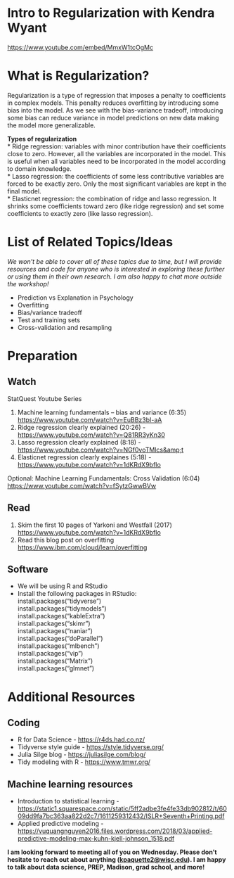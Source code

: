 Intro to Regularization with Kendra Wyant
=========================================

https://www.youtube.com/embed/MmxW1tcOgMc

What is Regularization?
=======================

Regularization is a type of regression that imposes a penalty to
coefficients in complex models. This penalty reduces overfitting by
introducing some bias into the model. As we see with the bias-variance
tradeoff, introducing some bias can reduce variance in model predictions
on new data making the model more generalizable.

**Types of regularization**  
\* Ridge regression: variables with minor contribution have their
coefficients close to zero. However, all the variables are incorporated
in the model. This is useful when all variables need to be incorporated
in the model according to domain knowledge.   
\* Lasso regression: the coefficients of some less contributive variables 
are forced to be exactly zero. Only the most significant variables are kept 
in the final model.  
\* Elasticnet regression: the combination of ridge and lasso regression. 
It shrinks some coefficients toward zero (like ridge regression) and set 
some coefficients to exactly zero (like lasso regression).

List of Related Topics/Ideas
============================

*We won’t be able to cover all of these topics due to time, but I will
provide resources and code for anyone who is interested in exploring
these further or using them in their own research. I am also happy to
chat more outside the workshop!*

-   Prediction vs Explanation in Psychology  
-   Overfitting  
-   Bias/variance tradeoff  
-   Test and training sets  
-   Cross-validation and resampling

Preparation
===========

Watch
-----

StatQuest Youtube Series  
1. Machine learning fundamentals – bias and variance (6:35)
<a href="https://www.youtube.com/watch?v=EuBBz3bI-aA" class="uri">https://www.youtube.com/watch?v=EuBBz3bI-aA</a>  
2. Ridge regression clearly explained (20:26) -
<a href="https://www.youtube.com/watch?v=Q81RR3yKn30" class="uri">https://www.youtube.com/watch?v=Q81RR3yKn30</a>  
3. Lasso regression clearly explained (8:18) -
<a href="https://www.youtube.com/watch?v=NGf0voTMlcs&amp;t" class="uri">https://www.youtube.com/watch?v=NGf0voTMlcs&amp;t</a>  
4. Elasticnet regression clearly explaines (5:18) -
<a href="https://www.youtube.com/watch?v=1dKRdX9bfIo" class="uri">https://www.youtube.com/watch?v=1dKRdX9bfIo</a>

Optional: Machine Learning Fundamentals: Cross Validation (6:04)
<a href="https://www.youtube.com/watch?v=fSytzGwwBVw" class="uri">https://www.youtube.com/watch?v=fSytzGwwBVw</a>

Read
----

1.  Skim the first 10 pages of Yarkoni and Westfall (2017)
    <a href="https://www.youtube.com/watch?v=1dKRdX9bfIo" class="uri">https://www.youtube.com/watch?v=1dKRdX9bfIo</a>  
2.  Read this blog post on overfitting
    <a href="https://www.ibm.com/cloud/learn/overfitting" class="uri">https://www.ibm.com/cloud/learn/overfitting</a>

Software
--------

-   We will be using R and RStudio
-   Install the following packages in RStudio:  
    install.packages(“tidyverse”)  
    install.packages(“tidymodels”)  
    install.packages(“kableExtra”)  
    install.packages(“skimr”)  
    install.packages(“naniar”)  
    install.packages(“doParallel”)  
    install.packages(“mlbench”)  
    install.packages(“vip”)  
    install.packages(“Matrix”)  
    install.packages(“glmnet”)

Additional Resources
====================

Coding
------

-   R for Data Science -
    <a href="https://r4ds.had.co.nz/" class="uri">https://r4ds.had.co.nz/</a>  
-   Tidyverse style guide -
    <a href="https://style.tidyverse.org/" class="uri">https://style.tidyverse.org/</a>  
-   Julia Silge blog -
    <a href="https://juliasilge.com/blog/" class="uri">https://juliasilge.com/blog/</a>  
-   Tidy modeling with R -
    <a href="https://www.tmwr.org/" class="uri">https://www.tmwr.org/</a>

Machine learning resources
--------------------------

-   Introduction to statistical learning -
    <a href="https://static1.squarespace.com/static/5ff2adbe3fe4fe33db902812/t/6009dd9fa7bc363aa822d2c7/1611259312432/ISLR+Seventh+Printing.pdf" class="uri">https://static1.squarespace.com/static/5ff2adbe3fe4fe33db902812/t/6009dd9fa7bc363aa822d2c7/1611259312432/ISLR+Seventh+Printing.pdf</a>  
-   Applied predictive modeling -
    <a href="https://vuquangnguyen2016.files.wordpress.com/2018/03/applied-predictive-modeling-max-kuhn-kjell-johnson_1518.pdf" class="uri">https://vuquangnguyen2016.files.wordpress.com/2018/03/applied-predictive-modeling-max-kuhn-kjell-johnson_1518.pdf</a>

**I am looking forward to meeting all of you on Wednesday. Please don’t
hesitate to reach out about anything
(<a href="mailto:kpaquette2@wisc.edu" class="email">kpaquette2@wisc.edu</a>).
I am happy to talk about data science, PREP, Madison, grad school, and
more!**
